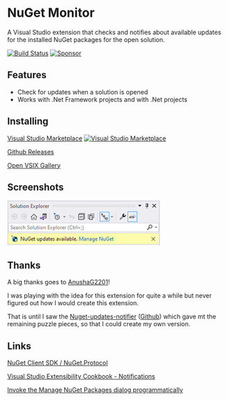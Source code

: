 # NuGet Monitor
A Visual Studio extension that checks and notifies about available updates
for the installed NuGet packages for the open solution.

[![Build Status](https://github.com/sboulema/NuGetMonitor/actions/workflows/workflow.yml/badge.svg)](https://github.com/sboulema/NuGetMonitor/actions/workflows/workflow.yml)
[![Sponsor](https://img.shields.io/badge/-Sponsor-fafbfc?logo=GitHub%20Sponsors)](https://github.com/sponsors/sboulema)

## Features
- Check for updates when a solution is opened
- Works with .Net Framework projects and with .Net projects

## Installing
[Visual Studio Marketplace](https://marketplace.visualstudio.com/items?itemName=SamirBoulema.NuGetMonitor) [![Visual Studio Marketplace](https://img.shields.io/vscode-marketplace/v/SamirBoulema.NuGetMonitor.svg?style=flat)](https://marketplace.visualstudio.com/items?itemName=SamirBoulema.NuGetMonitor)

[Github Releases](https://github.com/sboulema/NuGetMonitor/releases)

[Open VSIX Gallery](http://vsixgallery.com/extension/NuGetMonitor.2a6fbffe-f3fd-4bf8-98cc-5ae2c833a1c7)

## Screenshots
[![Screenshot](https://raw.githubusercontent.com/sboulema/NuGetMonitor/main/art/Screenshot.png)](https://raw.githubusercontent.com/sboulema/NuGetMonitor/main/art/Screenshot.png)

## Thanks
A big thanks goes to [AnushaG2201](https://github.com/AnushaG2201)!

I was playing with the idea for this extension for quite a while but never figured out how I would create this extension. 

That is until I saw the [Nuget-updates-notifier](https://marketplace.visualstudio.com/items?itemName=Anusha.NugetPackageUpdateNotifier) ([Github](https://github.com/AnushaG2201/Nuget-updates-notifier)) which gave mt the remaining puzzle pieces, so that I could create my own version.

## Links
[NuGet Client SDK / NuGet.Protocol](https://learn.microsoft.com/en-us/nuget/reference/nuget-client-sdk)

[Visual Studio Extensibility Cookbook - Notifications](https://www.vsixcookbook.com/recipes/notifications.html)

[Invoke the Manage NuGet Packages dialog programmatically](https://devblogs.microsoft.com/nuget/invoke-manage-nuget-packages-dialog-programmatically/)